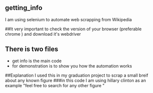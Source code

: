 ## getting_info
I am using selenium to automate web scrapping from Wikipedia 

##It very important 
to check the version of your browser (preferable chrome ) and download it's webdriver 

## There is two files 
<ul>
  <li>get info is the main code </li>
  <li>for demonstration is to show you how the automation works </li>
</ul>

##Explanation
I used this in my graduation project to scrap a small breif about any known figure 
###in this code I am using hillary clinton as an example "feel free to search for any other figure "
